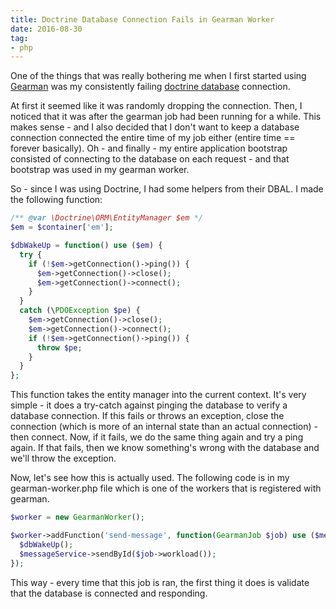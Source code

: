 ```yaml
---
title: Doctrine Database Connection Fails in Gearman Worker
date: 2016-08-30
tag:
- php
---
```

One of the things that was really bothering me when I first started using [Gearman](http://gearman.org/) was my consistently failing [doctrine database](http://www.doctrine-project.org/) connection.

<!--more-->

At first it seemed like it was randomly dropping the connection.  Then, I noticed that it was after the gearman job had been running for a while.  This makes sense - and I also decided that I don't want to keep a database connection connected the entire time of my job either (entire time == forever basically).  Oh - and finally - my entire application bootstrap consisted of connecting to the database on each request - and that bootstrap was used in my gearman worker.

So - since I was using Doctrine, I had some helpers from their DBAL. I made the following function:

```php
/** @var \Doctrine\ORM\EntityManager $em */
$em = $container['em'];

$dbWakeUp = function() use ($em) {
  try {
    if (!$em->getConnection()->ping()) {
      $em->getConnection()->close();
      $em->getConnection()->connect();
    }
  }
  catch (\PDOException $pe) {
    $em->getConnection()->close();
    $em->getConnection()->connect();
    if (!$em->getConnection()->ping()) {
      throw $pe;
    }
  }
};
```

This function takes the entity manager into the current context.  It's very simple - it does a try-catch against pinging the database to verify a database connection.  If this fails or throws an exception, close the connection (which is more of an internal state than an actual connection) - then connect.  Now, if it fails, we do the same thing again and try a ping again.  If that fails, then we know something's wrong with the database and we'll throw the exception.

Now, let's see how this is actually used.  The following code is in my gearman-worker.php file which is one of the workers that is registered with gearman.

```php
$worker = new GearmanWorker();

$worker->addFunction('send-message', function(GearmanJob $job) use ($messageService) {
  $dbWakeUp();
  $messageService->sendById($job->workload());
});
```

This way - every time that this job is ran, the first thing it does is validate that the database is connected and responding. 